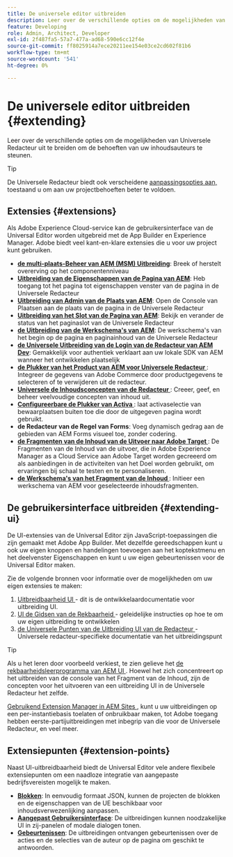 ```yaml
---
title: De universele editor uitbreiden
description: Leer over de verschillende opties om de mogelijkheden van Universele Redacteur uit te breiden om de behoeften van uw inhoudsauteurs te steunen.
feature: Developing
role: Admin, Architect, Developer
exl-id: 2f487fa5-57a7-477a-ad68-590e6cc12f4e
source-git-commit: ff8025914a7ece20211ee154e03ce2cd602f81b6
workflow-type: tm+mt
source-wordcount: '541'
ht-degree: 0%

---
```


# De universele editor uitbreiden {#extending}

Leer over de verschillende opties om de mogelijkheden van Universele Redacteur uit te breiden om de behoeften van uw inhoudsauteurs te steunen.

>[!TIP]
>
>De Universele Redacteur biedt ook verscheidene [ aanpassingsopties aan, ](/help/implementing/universal-editor/customizing.md) toestaand u om aan uw projectbehoeften beter te voldoen.

## Extensies {#extensions}

Als Adobe Experience Cloud-service kan de gebruikersinterface van de Universal Editor worden uitgebreid met de App Builder en Experience Manager. Adobe biedt veel kant-en-klare extensies die u voor uw project kunt gebruiken.

* **[de multi-plaats-Beheer van AEM (MSM) Uitbreiding](/help/sites-cloud/authoring/universal-editor/authoring.md#inheritance)**: Breek of herstelt overerving op het componentenniveau
* **[Uitbreiding van de Eigenschappen van de Pagina van AEM](/help/sites-cloud/authoring/universal-editor/authoring.md#page-properties)**: Heb toegang tot het pagina tot eigenschappen venster van de pagina in de Universele Redacteur
* **[Uitbreiding van Admin van de Plaats van AEM](/help/sites-cloud/authoring/universal-editor/authoring.md#sites-console)**: Open de Console van Plaatsen aan de plaats van de pagina in de Universele Redacteur
* **[Uitbreiding van het Slot van de Pagina van AEM](/help/sites-cloud/authoring/universal-editor/authoring.md#locking-pages)**: Bekijk en verander de status van het paginaslot van de Universele Redacteur
* **[de Uitbreiding van de Werkschema&#39;s van AEM](/help/sites-cloud/authoring/universal-editor/authoring.md#workflows)**: De werkschema&#39;s van het begin op de pagina en paginainhoud van de Universele Redacteur
* **[de Universele Uitbreiding van de Login van de Redacteur van AEM Dev](/help/sites-cloud/authoring/universal-editor/authoring.md#developer-login)**: Gemakkelijk voor authentiek verklaart aan uw lokale SDK van AEM wanneer het ontwikkelen plaatselijk
* **[de Plukker van het Product van AEM voor Universele Redacteur ](https://developer.adobe.com/uix/docs/extension-manager/extension-developed-by-adobe/ue-product-picker/)**: Integreer de gegevens van Adobe Commerce door productgegevens te selecteren of te verwijderen uit de redacteur.
* **[Universele de Inhoudsconcepten van de Redacteur ](https://developer.adobe.com/uix/docs/extension-manager/extension-developed-by-adobe/universal-editor-content-drafts/)**: Creeer, geef, en beheer veelvoudige concepten van inhoud uit.
* **[Configureerbare de Plukker van Activa ](https://developer.adobe.com/uix/docs/extension-manager/extension-developed-by-adobe/configurable-asset-picker/)**: laat activaselectie van bewaarplaatsen buiten toe die door de uitgegeven pagina wordt gebruikt.
* **de Redacteur van de Regel van Forms**: Voeg dynamisch gedrag aan de gebieden van AEM Forms visueel toe, zonder codering.
* **[de Fragmenten van de Inhoud van de Uitvoer naar Adobe Target ](https://developer.adobe.com/uix/docs/extension-manager/extension-developed-by-adobe/exporting-content-fragment-to-adobe-target/)**: De Fragmenten van de Inhoud van de uitvoer, die in Adobe Experience Manager as a Cloud Service aan Adobe Target worden gecreeerd om als aanbiedingen in de activiteiten van het Doel worden gebruikt, om ervaringen bij schaal te testen en te personaliseren.
* **[de Werkschema&#39;s van het Fragment van de Inhoud ](https://developer.adobe.com/uix/docs/extension-manager/extension-developed-by-adobe/content-fragments-workflows/)**: Initieer een werkschema van AEM voor geselecteerde inhoudsfragmenten.

## De gebruikersinterface uitbreiden {#extending-ui}

De UI-extensies van de Universal Editor zijn JavaScript-toepassingen die zijn gemaakt met Adobe App Builder. Met dezelfde gereedschappen kunt u ook uw eigen knoppen en handelingen toevoegen aan het koptekstmenu en het deelvenster Eigenschappen en kunt u uw eigen gebeurtenissen voor de Universal Editor maken.

Zie de volgende bronnen voor informatie over de mogelijkheden om uw eigen extensies te maken:

1. [ Uitbreidbaarheid UI ](https://developer.adobe.com/uix/docs/) - dit is de ontwikkelaardocumentatie voor uitbreiding UI.
1. [ UI de Gidsen van de Rekbaarheid ](https://developer.adobe.com/uix/docs/guides/) - geleidelijke instructies op hoe te om uw eigen uitbreiding te ontwikkelen
1. [ de Universele Punten van de Uitbreiding UI van de Redacteur ](https://developer.adobe.com/uix/docs/services/aem-universal-editor/) - Universele redacteur-specifieke documentatie van het uitbreidingspunt

>[!TIP]
>
>Als u het leren door voorbeeld verkiest, te zien gelieve het [ de rekbaarheidsleerprogramma van AEM UI ](https://experienceleague.adobe.com/nl/docs/experience-manager-learn/cloud-service/developing/extensibility/ui/overview). Hoewel het zich concentreert op het uitbreiden van de console van het Fragment van de Inhoud, zijn de concepten voor het uitvoeren van een uitbreiding UI in de Universele Redacteur het zelfde.

[ Gebruikend Extension Manager in AEM Sites ](https://developer.adobe.com/uix/docs/extension-manager/), kunt u uw uitbreidingen op een per-instantiebasis toelaten of onbruikbaar maken, tot Adobe toegang hebben eerste-partijuitbreidingen met inbegrip van die voor de Universele Redacteur, en veel meer.

## Extensiepunten {#extension-points}

Naast UI-uitbreidbaarheid biedt de Universal Editor vele andere flexibele extensiepunten om een naadloze integratie van aangepaste bedrijfsvereisten mogelijk te maken.

* **[Blokken](/help/edge/developer/block-collection.md)**: In eenvoudig formaat JSON, kunnen de projecten de blokken en de eigenschappen van de UE beschikbaar voor inhoudsverwezenlijking aanpassen.
* **[Aangepast Gebruikersinterface](#extending-ui)**: De uitbreidingen kunnen noodzakelijke UI in zij-panelen of modale dialogen tonen.
* **[Gebeurtenissen](/help/implementing/universal-editor/events.md)**: De uitbreidingen ontvangen gebeurtenissen over de acties en de selecties van de auteur op de pagina om geschikt te antwoorden.
